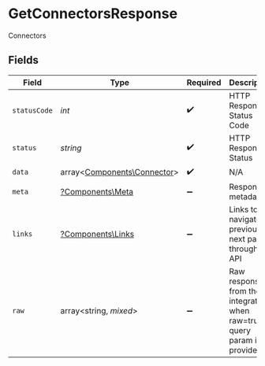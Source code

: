 # GetConnectorsResponse

Connectors


## Fields

| Field                                                                   | Type                                                                    | Required                                                                | Description                                                             | Example                                                                 |
| ----------------------------------------------------------------------- | ----------------------------------------------------------------------- | ----------------------------------------------------------------------- | ----------------------------------------------------------------------- | ----------------------------------------------------------------------- |
| `statusCode`                                                            | *int*                                                                   | :heavy_check_mark:                                                      | HTTP Response Status Code                                               | 200                                                                     |
| `status`                                                                | *string*                                                                | :heavy_check_mark:                                                      | HTTP Response Status                                                    | OK                                                                      |
| `data`                                                                  | array<[Components\Connector](../../Models/Components/Connector.md)>     | :heavy_check_mark:                                                      | N/A                                                                     |                                                                         |
| `meta`                                                                  | [?Components\Meta](../../Models/Components/Meta.md)                     | :heavy_minus_sign:                                                      | Response metadata                                                       |                                                                         |
| `links`                                                                 | [?Components\Links](../../Models/Components/Links.md)                   | :heavy_minus_sign:                                                      | Links to navigate to previous or next pages through the API             |                                                                         |
| `raw`                                                                   | array<string, *mixed*>                                                  | :heavy_minus_sign:                                                      | Raw response from the integration when raw=true query param is provided |                                                                         |